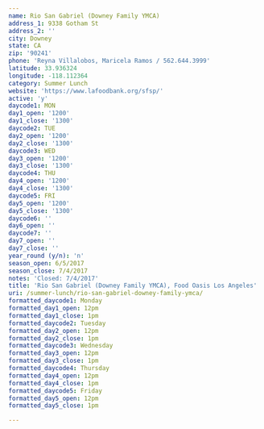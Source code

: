 ```yaml
---
name: Rio San Gabriel (Downey Family YMCA)
address_1: 9338 Gotham St
address_2: ''
city: Downey
state: CA
zip: '90241'
phone: 'Reyna Villalobos, Maricela Ramos / 562.644.3999'
latitude: 33.936324
longitude: -118.112364
category: Summer Lunch
website: 'https://www.lafoodbank.org/sfsp/'
active: 'y'
daycode1: MON
day1_open: '1200'
day1_close: '1300'
daycode2: TUE
day2_open: '1200'
day2_close: '1300'
daycode3: WED
day3_open: '1200'
day3_close: '1300'
daycode4: THU
day4_open: '1200'
day4_close: '1300'
daycode5: FRI
day5_open: '1200'
day5_close: '1300'
daycode6: ''
day6_open: ''
daycode7: ''
day7_open: ''
day7_close: ''
year_round (y/n): 'n'
season_open: 6/5/2017
season_close: 7/4/2017
notes: 'Closed: 7/4/2017'
title: 'Rio San Gabriel (Downey Family YMCA), Food Oasis Los Angeles'
uri: /summer-lunch/rio-san-gabriel-downey-family-ymca/
formatted_daycode1: Monday
formatted_day1_open: 12pm
formatted_day1_close: 1pm
formatted_daycode2: Tuesday
formatted_day2_open: 12pm
formatted_day2_close: 1pm
formatted_daycode3: Wednesday
formatted_day3_open: 12pm
formatted_day3_close: 1pm
formatted_daycode4: Thursday
formatted_day4_open: 12pm
formatted_day4_close: 1pm
formatted_daycode5: Friday
formatted_day5_open: 12pm
formatted_day5_close: 1pm

---
```




